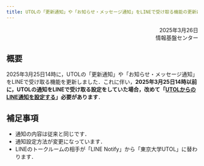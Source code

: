 ```yaml
---
title: UTOLの「更新通知」や「お知らせ・メッセージ通知」をLINEで受け取る機能の更新について
---
```


<div style="text-align: right;">
<span>2025年3月26日</span></br>
<span>情報基盤センター</span></br>
</div>

## 概要

2025年3月25日14時に，UTOLの「更新通知」や「お知らせ・メッセージ通知」をLINEで受け取る機能を更新しました．これに伴い，**2025年3月25日14時以前に，UTOLの通知をLINEで受け取る設定をしていた場合，改めて「[UTOLからのLINE通知を設定する](/utol/notification/#receive-via-line)」必要があります**．

## 補足事項

- 通知の内容は従来と同じです．
- 通知設定方法が変更になっています．
- LINEのトークルームの相手が「LINE Notify」から「東京大学UTOL」に替わります．
